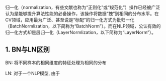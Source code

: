 归一化（normalization，有些文献也称为“正则化”或“规范化”）操作已经被广泛认为是能够提升算法性能的必备操作，该操作将数据“拽”到相同的分布水平。在CV领域，应用最为广泛、甚至说是“标配”的归一化方式为批归一化（BatchNormlization，以下简称为“BatchNorm”）。而在NLP领域，公认有效的归一化方式却是层归一化（LayerNormlization，以下简称为“LayerNorm”）。

## 1. BN与LN区别
BN: 将不同样本的相同维度的特征处理为相同的分布

LN: 对于一个NLP模型, 由于









